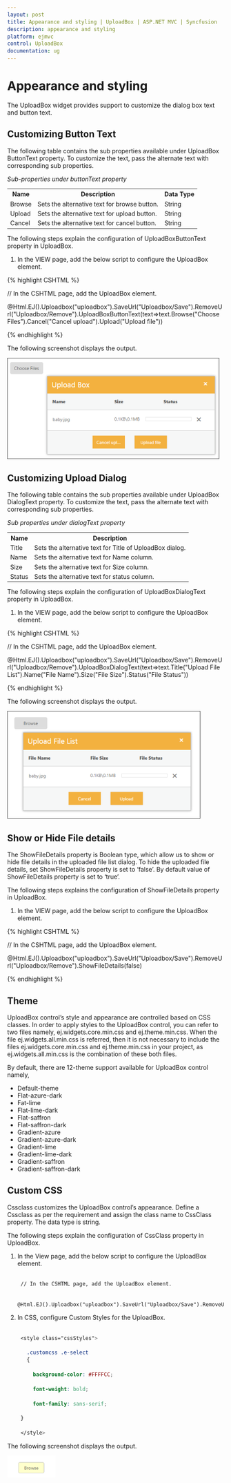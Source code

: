 ```yaml
---
layout: post
title: Appearance and styling | UploadBox | ASP.NET MVC | Syncfusion
description: appearance and styling 
platform: ejmvc
control: UploadBox
documentation: ug
---
```


# Appearance and styling 

The UploadBox widget provides support to customize the dialog box text and button text. 

## Customizing Button Text

The following table contains the sub properties available under UploadBox ButtonText property. To customize the text, pass the alternate text with corresponding sub properties. 

_Sub-properties under buttonText property_

<table>
<tr>
<th>
Name</th><th>
Description</th><th>
Data Type</th></tr>
<tr>
<td>
Browse</td><td>
Sets the alternative text for browse button. </td><td>
String</td></tr>
<tr>
<td>
Upload</td><td>
Sets the alternative text for upload button. </td><td>
String</td></tr>
<tr>
<td>
Cancel</td><td>
Sets the alternative text for cancel button. </td><td>
String</td></tr>
</table>


The following steps explain the configuration of UploadBoxButtonText property in UploadBox. 

1. In the VIEW page, add the below script to configure the UploadBox element.


{% highlight CSHTML %}

// In the CSHTML page, add the UploadBox element.

@Html.EJ().Uploadbox("uploadbox").SaveUrl("Uploadbox/Save").RemoveUrl("Uploadbox/Remove").UploadBoxButtonText(text=>text.Browse("Choose Files").Cancel("Cancel upload").Upload("Upload file"))

{% endhighlight %}


The following screenshot displays the output.



![](Appearance-and-styling_images/Appearance-and-styling_img1.png)



## Customizing Upload Dialog

The following table contains the sub properties available under UploadBox DialogText property. To customize the text, pass the alternate text with corresponding sub properties. 

_Sub properties under dialogText property_

<table>
<tr>
<th>
Name</th><th>
Description</th></tr>
<tr>
<td>
Title</td><td>
Sets the alternative text for Title of UploadBox dialog. </td></tr>
<tr>
<td>
Name</td><td>
Sets the alternative text for Name column.  </td></tr>
<tr>
<td>
Size</td><td>
Sets the alternative text for Size column. </td></tr>
<tr>
<td>
Status</td><td>
Sets the alternative text for status column.</td></tr>
</table>


The following steps explain the configuration of UploadBoxDialogText property in UploadBox. 

1. In the VIEW page, add the below script to configure the UploadBox element.


{% highlight CSHTML %}

// In the CSHTML page, add the UploadBox element.

@Html.EJ().Uploadbox("uploadbox").SaveUrl("Uploadbox/Save").RemoveUrl("Uploadbox/Remove").UploadBoxDialogText(text=>text.Title("Upload File List").Name("File Name").Size("File Size").Status("File Status"))

{% endhighlight %}


The following screenshot displays the output.



![](Appearance-and-styling_images/Appearance-and-styling_img2.png)



## Show or Hide File details 

The ShowFileDetails property is Boolean type, which allow us to show or hide file details in the uploaded file list dialog. To hide the uploaded file details, set ShowFileDetails property is set to ‘false’. By default value of ShowFileDetails property is set to ‘true’.

The following steps explains the configuration of ShowFileDetails property in UploadBox.

1. In the VIEW page, add the below script to configure the UploadBox element.


{% highlight CSHTML %}

// In the CSHTML page, add the UploadBox element.

@Html.EJ().Uploadbox("uploadbox").SaveUrl("Uploadbox/Save").RemoveUrl("Uploadbox/Remove").ShowFileDetails(false)

{% endhighlight %}


## Theme

UploadBox control’s style and appearance are controlled based on CSS classes. In order to apply styles to the UploadBox control, you can refer to two files namely, ej.widgets.core.min.css and ej.theme.min.css. When the file ej.widgets.all.min.css is referred, then it is not necessary to include the files ej.widgets.core.min.css and ej.theme.min.css in your project, as ej.widgets.all.min.css is the combination of these both files. 

By default, there are 12-theme support available for UploadBox control namely,

* Default-theme
* Flat-azure-dark
* Fat-lime
* Flat-lime-dark
* Flat-saffron
* Flat-saffron-dark
* Gradient-azure
* Gradient-azure-dark
* Gradient-lime
* Gradient-lime-dark
* Gradient-saffron
* Gradient-saffron-dark

## Custom CSS

Cssclass customizes the UploadBox control’s appearance. Define a Cssclass as per the requirement and assign the class name to CssClass property. The data type is string. 

The following steps explain the configuration of CssClass property in UploadBox. 

1. In the View page, add the below script to configure the UploadBox element.

   ~~~ cshtml	

	// In the CSHTML page, add the UploadBox element.

	@Html.EJ().Uploadbox("uploadbox").SaveUrl("Uploadbox/Save").RemoveUrl("Uploadbox/Remove").CssClass("customcss")
   ~~~
   

2. In CSS, configure Custom Styles for the UploadBox.
   
   ~~~ css
 
	<style class="cssStyles">

	  .customcss .e-select
	  {

		background-color: #FFFFCC;

		font-weight: bold; 

		font-family: sans-serif;

	}

	</style>

   ~~~
   


The following screenshot displays the output.



![](Appearance-and-styling_images/Appearance-and-styling_img3.png)



